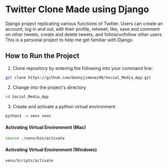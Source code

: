 # Twitter Clone Made using Django
Django project replicating various functions of Twitter.
Users can create an account, log in and out, edit their profile, retweet, like, save and comment on other tweets, create and delete tweets, and follow/unfollow other users.
This is a personal project to help me get familiar with Django.

## How to Run the Project
1.  Clone repository by entering the following into your command line: 
```bash
git clone https://github.com/dannyjimenez98/Social_Media_App.git
```
2. Change into the project's directory
```bash
cd Social_Media_App
```
3. Create and activate a python virtual environment
```bash
python3 -m venv venv
```
#### Activating Virtual Environment (Mac)
```bash
source ./venv/bin/activate
```
#### Activating Virtual Environment (Windows)
```bash
venv/Scripts/activate
```